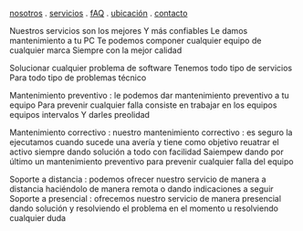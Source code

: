 [nosotros](./nosotros.md) . [servicios](./servicios.md) . [fAQ](fAQ.md) . [ubicación](ubicacion.md) . [contacto](./contacto.md)


Nuestros servicios son los mejores 
Y más confiables
 Le damos mantenimiento a tu PC 
Te podemos componer cualquier equipo de cualquier marca 
Siempre con la mejor calidad 


Solucionar cualquier problema de software 
Tenemos todo tipo de servicios 
Para todo tipo de problemas técnico


Mantenimiento  preventivo :  le podemos dar mantenimiento preventivo a tu equipo 
Para prevenir cualquier falla consiste en trabajar en los equipos equipos intervalos
Y darles preolidad 



Mantenimiento correctivo : nuestro mantenimiento correctivo : es seguro     la ejecutamos cuando sucede una avería y tiene como objetivo reuatrar el activo  siempre dando solución a todo con facilidad
Saiempew dando por último un mantenimiento preventivo para prevenir cualquier falla del equipo 

Soporte a distancia : podemos ofrecer nuestro servicio de manera a distancia haciéndolo de manera remota o dando indicaciones a seguir 
Soporte a presencial :  ofrecemos nuestro servicio de manera  presencial dando solución y resolviendo el problema en el momento u resolviendo cualquier duda 
